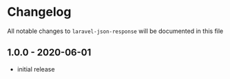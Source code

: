 # Changelog

All notable changes to `laravel-json-response` will be documented in this file

## 1.0.0 - 2020-06-01

- initial release
